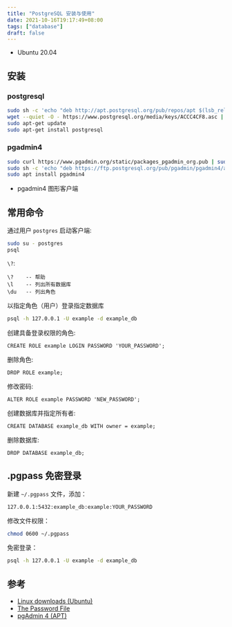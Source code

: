 ```yaml
---
title: "PostgreSQL 安装与使用"
date: 2021-10-16T19:17:49+08:00
tags: ["database"]
draft: false
---
```


- Ubuntu 20.04

## 安装

### postgresql

```bash
sudo sh -c 'echo "deb http://apt.postgresql.org/pub/repos/apt $(lsb_release -cs)-pgdg main" > /etc/apt/sources.list.d/pgdg.list'
wget --quiet -O - https://www.postgresql.org/media/keys/ACCC4CF8.asc | sudo apt-key add -
sudo apt-get update
sudo apt-get install postgresql
```

### pgadmin4

```bash
sudo curl https://www.pgadmin.org/static/packages_pgadmin_org.pub | sudo apt-key add
sudo sh -c 'echo "deb https://ftp.postgresql.org/pub/pgadmin/pgadmin4/apt/$(lsb_release -cs) pgadmin4 main" > /etc/apt/sources.list.d/pgadmin4.list && apt update'
sudo apt install pgadmin4
```

- pgadmin4 图形客户端

## 常用命令

通过用户 `postgres` 启动客户端:

```bash
sudo su - postgres
psql
```

`\?`:

```psql
\?    -- 帮助
\l    -- 列出所有数据库
\du   -- 列出角色
```

以指定角色（用户）登录指定数据库

```bash
psql -h 127.0.0.1 -U example -d example_db
```

创建具备登录权限的角色:

 ```psql
 CREATE ROLE example LOGIN PASSWORD 'YOUR_PASSWORD';
 ```
删除角色:

```psql
DROP ROLE example;
```

修改密码:

```psql
ALTER ROLE example PASSWORD 'NEW_PASSWORD';
```

创建数据库并指定所有者:

```psql
CREATE DATABASE example_db WITH owner = example;
```

删除数据库:

```psql
DROP DATABASE example_db;
```

## .pgpass 免密登录

新建 `~/.pgpass` 文件，添加：

```text
127.0.0.1:5432:example_db:example:YOUR_PASSWORD
```

修改文件权限：

```bash
chmod 0600 ~/.pgpass
```

免密登录：

```bash
psql -h 127.0.0.1 -U example -d example_db
```

## 参考

- [Linux downloads (Ubuntu)](https://www.postgresql.org/download/linux/ubuntu/)
- [The Password File](https://www.postgresql.org/docs/12/libpq-pgpass.html)
- [pgAdmin 4 (APT)](https://www.pgadmin.org/download/pgadmin-4-apt/)
